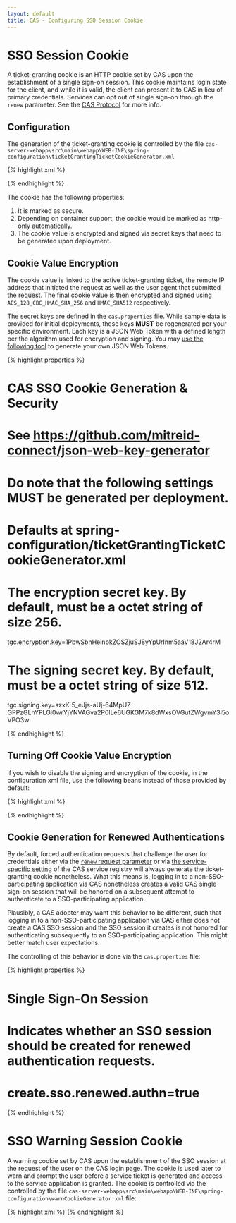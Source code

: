 ```yaml
---
layout: default
title: CAS - Configuring SSO Session Cookie
---
```


# SSO Session Cookie
A ticket-granting cookie is an HTTP cookie set by CAS upon the establishment of a single sign-on session. This cookie maintains login state for the client, and while it is valid, the client can present it to CAS in lieu of primary credentials. Services can opt out of single sign-on through the `renew` parameter. See the [CAS Protocol](../protocol/CAS-Protocol.html) for more info.

## Configuration
The generation of the ticket-granting cookie is controlled by the file `cas-server-webapp\src\main\webapp\WEB-INF\spring-configuration\ticketGrantingTicketCookieGenerator.xml`

{% highlight xml %}
<bean id="ticketGrantingTicketCookieGenerator" class="org.jasig.cas.web.support.CookieRetrievingCookieGenerator"
      c:casCookieValueManager-ref="cookieValueManager"
      p:cookieSecure="${tgc.secure:true}"
      p:cookieMaxAge="${tgc.maxAge:-1}"
      p:cookieName="${tgc.name:TGC}"
      p:cookiePath="${tgc.path:/cas}"/>

<bean id="cookieCipherExecutor" class="org.jasig.cas.util.DefaultCipherExecutor"
    c:secretKeyEncryption="${tgc.encryption.key}"
    c:secretKeySigning="${tgc.signing.key}" />

<bean id="cookieValueManager" class="org.jasig.cas.web.support.DefaultCasCookieValueManager"
      c:cipherExecutor-ref="cookieCipherExecutor" />

{% endhighlight %}

The cookie has the following properties:

1. It is marked as secure.
2. Depending on container support, the cookie would be marked as http-only automatically.
3. The cookie value is encrypted and signed via secret keys that need to be generated upon deployment.

## Cookie Value Encryption

The cookie value is linked to the active ticket-granting ticket, the remote IP address that initiated the request 
as well as the user agent that submitted the request. The final cookie value is then encrypted and signed
using `AES_128_CBC_HMAC_SHA_256` and `HMAC_SHA512` respectively.

The secret keys are defined in the `cas.properties` file. While sample data is provided
for initial deployments, these keys **MUST** be regenerated per your specific environment. Each key
is a JSON Web Token with a defined length per the algorithm used for encryption and signing. 
You may [use the following tool](https://github.com/mitreid-connect/json-web-key-generator)
to generate your own JSON Web Tokens.

{% highlight properties %}
# CAS SSO Cookie Generation & Security
# See https://github.com/mitreid-connect/json-web-key-generator
#
# Do note that the following settings MUST be generated per deployment.
#
# Defaults at spring-configuration/ticketGrantingTicketCookieGenerator.xml
# The encryption secret key. By default, must be a octet string of size 256.
tgc.encryption.key=1PbwSbnHeinpkZOSZjuSJ8yYpUrInm5aaV18J2Ar4rM

# The signing secret key. By default, must be a octet string of size 512.
tgc.signing.key=szxK-5_eJjs-aUj-64MpUZ-GPPzGLhYPLGl0wrYjYNVAGva2P0lLe6UGKGM7k8dWxsOVGutZWgvmY3l5oVPO3w

{% endhighlight %}

## Turning Off Cookie Value Encryption
if you wish to disable the signing and encryption of the cookie, in the
configuration xml file, use the following beans instead of those provided by default:

{% highlight xml %}
<bean id="cookieCipherExecutor" class="org.jasig.cas.util.NoOpCipherExecutor" />

<bean id="cookieValueManager" class="org.jasig.cas.web.support.NoOpCookieValueManager"
      c:cipherExecutor-ref="cookieCipherExecutor" />

{% endhighlight %}

## Cookie Generation for Renewed Authentications

By default, forced authentication requests that challenge the user for credentials
either via the [`renew` request parameter](../protocol/CAS-Protocol.html)
or via [the service-specific setting](Service-Management.html) of
the CAS service registry will always generate the ticket-granting cookie
nonetheless. What this means is, logging in to a non-SSO-participating application
via CAS nonetheless creates a valid CAS single sign-on session that will be honored on a
subsequent attempt to authenticate to a SSO-participating application.

Plausibly, a CAS adopter may want this behavior to be different, such that logging in to a non-SSO-participating application
via CAS either does not create a CAS SSO session and the SSO session it creates is not honored for authenticating subsequently
to an SSO-participating application. This might better match user expectations.

The controlling of this behavior is done via the `cas.properties` file:

{% highlight properties %}
##
# Single Sign-On Session
#
# Indicates whether an SSO session should be created for renewed authentication requests.
# create.sso.renewed.authn=true
{% endhighlight %}

# SSO Warning Session Cookie
A warning cookie set by CAS upon the establishment of the SSO session at the request of the user on the CAS login page. The cookie is used later to warn and prompt
the user before a service ticket is generated and access to the service application is granted. The cookie is controlled via the
controlled by the file `cas-server-webapp\src\main\webapp\WEB-INF\spring-configuration\warnCookieGenerator.xml` file:

{% highlight xml %}
<bean id="warnCookieGenerator" class="org.jasig.cas.web.support.CookieRetrievingCookieGenerator"
          p:cookieSecure="${warn.cookie.secure:true}"
          p:cookieMaxAge="${warn.cookie.maxAge:-1}"
          p:cookieName="${warn.cookie.name:CASPRIVACY}"
          p:cookiePath="${warn.cookie.path:/cas}"/>
{% endhighlight %}
